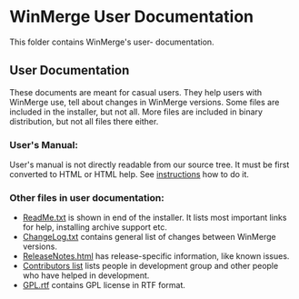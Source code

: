 # WinMerge User Documentation

This folder contains WinMerge's user- documentation.

## User Documentation

These documents are meant for casual users. They help users with WinMerge use, tell about changes in WinMerge versions. Some files are included in the installer, but not all. More files are included in binary distribution, but not all files there either.

### User's Manual:

User's manual is not directly readable from our source tree. It must be first converted to HTML or HTML help. See [instructions](Manual/README.md) how to do it.

### Other files in user documentation:

 * [ReadMe.txt](ReadMe.txt) is shown in end of the installer. It lists most important links for help, installing archive support etc.
 * [ChangeLog.txt](ChangeLog.txt) contains general list of changes between WinMerge versions.
 * [ReleaseNotes.html](ReleaseNotes.html) has release-specific information, like known issues.
 * [Contributors list](Contributors.txt) lists people in development group and other people who have helped in development.
 * [GPL.rtf](GPL.rtf) contains GPL license in RTF format.